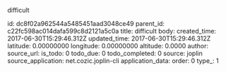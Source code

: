 difficult



id: dc8f02a962544a5485451aad3048ce49
parent_id: c22fc598ac014dafa599c8d2121a5c0a
title: difficult
body: 
created_time: 2017-06-30T15:29:46.312Z
updated_time: 2017-06-30T15:29:46.312Z
latitude: 0.00000000
longitude: 0.00000000
altitude: 0.0000
author: 
source_url: 
is_todo: 0
todo_due: 0
todo_completed: 0
source: joplin
source_application: net.cozic.joplin-cli
application_data: 
order: 0
type_: 1